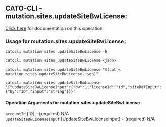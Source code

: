 
## CATO-CLI - mutation.sites.updateSiteBwLicense:
[Click here](https://api.catonetworks.com/documentation/#mutation-mutation.sites.updateSiteBwLicense) for documentation on this operation.

### Usage for mutation.sites.updateSiteBwLicense:

`catocli mutation sites updateSiteBwLicense -h`

`catocli mutation sites updateSiteBwLicense <json>`

`catocli mutation sites updateSiteBwLicense "$(cat < mutation.sites.updateSiteBwLicense.json)"`

`catocli mutation sites updateSiteBwLicense '{"updateSiteBwLicenseInput":{"bw":1,"licenseId":"id","siteRefInput":{"by":"ID","input":"string"}}}'`


#### Operation Arguments for mutation.sites.updateSiteBwLicense ####

`accountId` [ID] - (required) N/A    
`updateSiteBwLicenseInput` [UpdateSiteBwLicenseInput] - (required) N/A    
